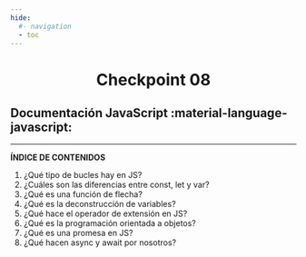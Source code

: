 ```yaml
---
hide:
  #- navigation
  - toc
---
```


# <center>Checkpoint 08</center>
## **Documentación JavaScript** :material-language-javascript:
<hr>

**ÍNDICE DE CONTENIDOS**

  1. ¿Qué tipo de bucles hay en JS?
  2. ¿Cuáles son las diferencias entre const, let y var?
  3. ¿Qué es una función de flecha?
  4. ¿Qué es la deconstrucción de variables?
  5. ¿Qué hace el operador de extensión en JS?
  6. ¿Qué es la programación orientada a objetos?
  7. ¿Qué es una promesa en JS?
  8. ¿Qué hacen async y await por nosotros?
<br>
<br>
